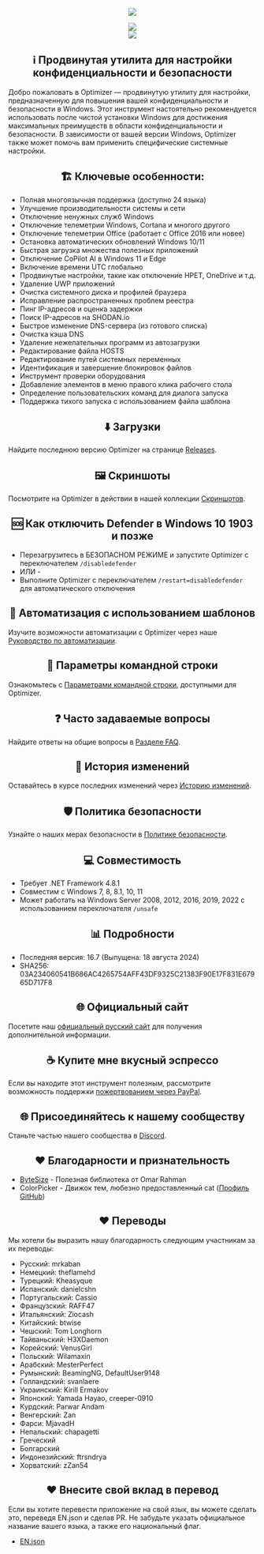 <p align="center">
   <img src="https://raw.githubusercontent.com/hellzerg/optimizer/master/banner.png">
</p>

<p align="center">
	<a href="https://github.com/hellzerg/optimizer/releases/download/16.7/Optimizer-16.7.exe" target="_blank">
		<img src="https://raw.githubusercontent.com/hellzerg/optimizer/master/download-button.png">
		<br>
		<img src="https://raw.githubusercontent.com/hellzerg/optimizer/master/flags.png">
	</a>
</p>

<center>
<h2>ℹ️ Продвинутая утилита для настройки конфиденциальности и безопасности</h2> 
</center>

Добро пожаловать в Optimizer — продвинутую утилиту для настройки, предназначенную для повышения вашей конфиденциальности и безопасности в Windows. Этот инструмент настоятельно рекомендуется использовать после чистой установки Windows для достижения максимальных преимуществ в области конфиденциальности и безопасности. В зависимости от вашей версии Windows, Optimizer также может помочь вам применить специфические системные настройки.

<center>
<h2> 🏗️ Ключевые особенности:</h2> 
</center>

- Полная многоязычная поддержка (доступно 24 языка)
- Улучшение производительности системы и сети
- Отключение ненужных служб Windows
- Отключение телеметрии Windows, Cortana и многого другого
- Отключение телеметрии Office (работает с Office 2016 или новее)
- Остановка автоматических обновлений Windows 10/11
- Быстрая загрузка множества полезных приложений
- Отключение CoPilot AI в Windows 11 и Edge
- Включение времени UTC глобально
- Продвинутые настройки, такие как отключение HPET, OneDrive и т.д.
- Удаление UWP приложений
- Очистка системного диска и профилей браузера
- Исправление распространенных проблем реестра
- Пинг IP-адресов и оценка задержки
- Поиск IP-адресов на SHODAN.io
- Быстрое изменение DNS-сервера (из готового списка)
- Очистка кэша DNS
- Удаление нежелательных программ из автозагрузки
- Редактирование файла HOSTS
- Редактирование путей системных переменных
- Идентификация и завершение блокировок файлов
- Инструмент проверки оборудования
- Добавление элементов в меню правого клика рабочего стола
- Определение пользовательских команд для диалога запуска
- Поддержка тихого запуска с использованием файла шаблона

<center>
<h2> ⬇️ Загрузки</h2> 
</center>

Найдите последнюю версию Optimizer на странице [Releases](https://github.com/hellzerg/optimizer/releases).

<center>
<h2>🖼️ Скриншоты</h2> 
</center>

Посмотрите на Optimizer в действии в нашей коллекции [Скриншотов](https://github.com/hellzerg/optimizer/blob/master/IMAGES.md).

<center>
<h2> 🆘 Как отключить Defender в Windows 10 1903 и позже</h2> 
</center>

- Перезагрузитесь в БЕЗОПАСНОМ РЕЖИМЕ и запустите Optimizer с переключателем `/disabledefender`
- ИЛИ -
- Выполните Optimizer с переключателем `/restart=disabledefender` для автоматического отключения

<center>
<h2>🔨 Автоматизация с использованием шаблонов</h2> 
</center>

Изучите возможности автоматизации с Optimizer через наше [Руководство по автоматизации](https://github.com/hellzerg/optimizer/blob/master/AUTOMATION.md).

<center>
<h2> 🔨 Параметры командной строки</h2> 
</center>

Ознакомьтесь с [Параметрами командной строки](https://github.com/hellzerg/optimizer/blob/master/CONFS.md), доступными для Optimizer.

<center>
<h2> ❓ Часто задаваемые вопросы</h2> 
</center>

Найдите ответы на общие вопросы в [Разделе FAQ](https://github.com/hellzerg/optimizer/blob/master/FAQ.md).

<center>
<h2> 📰 История изменений</h2> 
</center>

Оставайтесь в курсе последних изменений через [Историю изменений](https://github.com/hellzerg/optimizer/blob/master/CHANGELOG.md).

<center>
<h2>🛡️ Политика безопасности</h2> 
</center>

Узнайте о наших мерах безопасности в [Политике безопасности](https://github.com/hellzerg/optimizer/blob/master/SECURITY.md).

<center>
<h2> 💻 Совместимость</h2> 
</center>

- Требует .NET Framework 4.8.1
- Совместим с Windows 7, 8, 8.1, 10, 11
- Может работать на Windows Server 2008, 2012, 2016, 2019, 2022 с использованием переключателя `/unsafe`

<center>
<h2> 📊 Подробности</h2> 
</center>

- Последняя версия: 16.7 (Выпущена: 18 августа 2024)
- SHA256: 03A234060541B686AC4265754AFF43DF9325C21383F90E17F831E67965D717F8

<center>
<h2> 🌐 Официальный сайт</h2>
</center>

Посетите наш [официальный русский сайт](https://www.optimizer-windows.com/ru) для получения дополнительной информации.

<center>
<h2> ☕ Купите мне вкусный эспрессо</h2>
</center>

Если вы находите этот инструмент полезным, рассмотрите возможность поддержки [пожертвованием через PayPal](https://www.paypal.com/paypalme/supportoptimizer).

<center>
<h2> 🌐 Присоединяйтесь к нашему сообществу</h2>
</center>

Станьте частью нашего сообщества в [Discord](https://discord.gg/RmHYWMxWfJ).

<center>
<h2> ❤️ Благодарности и признательность</h2>
</center>

- [ByteSize](https://github.com/omar/ByteSize) - Полезная библиотека от Omar Rahman
- ColorPicker - Движок тем, любезно предоставленный cat ([Профиль GitHub](https://github.com/vadiscode))

<center>
<h2> ❤️ Переводы</h2>
</center>

Мы хотели бы выразить нашу благодарность следующим участникам за их переводы:

- Русский: mrkaban
- Немецкий: theflamehd
- Турецкий: Kheasyque
- Испанский: danielcshn
- Португальский: Cassio
- Французский: RAFF47
- Итальянский: Ziocash
- Китайский: btwise
- Чешский: Tom Longhorn
- Тайваньский: H3XDaemon
- Корейский: VenusGirl
- Польский: Wilamaxin
- Арабский: MesterPerfect
- Румынский: BeamingNG, DefaultUser9148
- Голландский: svanlaere
- Украинский: Kirill Ermakov
- Японский: Yamada Hayao, creeper-0910
- Курдский: Parwar Andam
- Венгерский: Zan
- Фарси: MjavadH
- Непальский: chapagetti
- Греческий
- Болгарский
- Индонезийский: ftrsndrya
- Хорватский: zZan54

<center>
<h2> ❤️ Внесите свой вклад в перевод</h2>
</center>

Если вы хотите перевести приложение на свой язык, вы можете сделать это, переведя EN.json и сделав PR.
Не забудьте указать официальное название вашего языка, а также его национальный флаг.
- [EN.json](https://github.com/hellzerg/optimizer/blob/master/Optimizer/Resources/i18n/EN.json)
